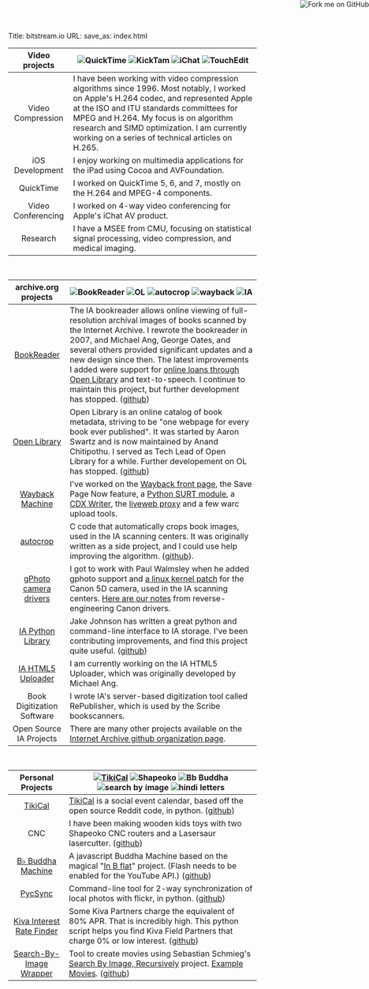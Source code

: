 Title: bitstream.io
URL:
save_as: index.html


Video projects                                                   | ![QuickTime](/static/images/quicktime.png) ![KickTam](/static/images/kicktam.gif) ![iChat](/static/images/ichat.png) ![TouchEdit](/static/images/touchedit.png)
:---------------------------------------------------------------:|---------------------------------------------
Video Compression                                                | I have been working with video compression algorithms since 1996. Most notably, I worked on Apple's H.264 codec, and represented Apple at the ISO and ITU standards committees for MPEG and H.264. My focus is on algorithm research and SIMD optimization. I am currently working on a series of technical articles on H.265.
iOS Development                                                  | I enjoy working on multimedia applications for the iPad using Cocoa and AVFoundation.
QuickTime                                                        | I worked on QuickTime 5, 6, and 7, mostly on the H.264 and MPEG-4 components.
Video Conferencing                                               | I worked on 4-way video conferencing for Apple's iChat AV product.
Research                                                         | I have a MSEE from CMU, focusing on statistical signal processing, video compression, and medical imaging.


&nbsp;


archive.org projects                                             | ![BookReader](/static/images/bookreader.jpg) ![OL](/static/images/ol.png) ![autocrop](/static/images/autocrop.jpg) ![wayback](/static/images/wayback_logo-sm.gif) ![IA](/static/images/glogo.png)
:---------------------------------------------------------------:|---------------------------------------------
[BookReader](http://openlibrary.org/dev/docs/bookreader)         | The IA bookreader allows online viewing of full-resolution archival images of books scanned by the Internet Archive. I rewrote the bookreader in 2007, and Michael Ang, George Oates, and several others provided significant updates and a new design since then. The latest improvements I added were support for [online loans through Open Library](http://openlibrary.org/borrow) and text-to-speech. I continue to maintain this project, but further development has stopped. ([github](https://github.com/openlibrary/bookreader))
[Open Library](http://openlibrary.org/)                          | Open Library is an online catalog of book metadata, striving to be "one webpage for every book ever published". It was started by Aaron Swartz and is now maintained by Anand Chitipothu. I served as Tech Lead of Open Library for a while. Further developement on OL has stopped. ([github](https://github.com/internetarchive/openlibrary))
[Wayback Machine](http://archive.org/web/web.php)                | I've worked on the [Wayback front page](https://archive.org/web/), the Save Page Now feature, a [Python SURT module](https://github.com/rajbot/surt), a [CDX Writer](https://github.com/rajbot/CDX-Writer), the [liveweb proxy](https://github.com/internetarchive/liveweb) and a few warc upload tools.
[autocrop](https://github.com/rajbot/autocrop)                   | C code that automatically crops book images, used in the IA scanning centers. It was originally written as a side project, and I could use help improving the algorithm. ([github](https://github.com/rajbot/autocrop)).
[gPhoto camera drivers](http://www.gphoto.org)                   | I got to work with Paul Walmsley when he added gphoto support and [a linux kernel patch](https://lkml.org/lkml/2007/8/16/330) for the Canon 5D camera, used in the IA scanning centers. [Here are our notes](/tag/gphoto.html) from reverse-engineering Canon drivers.
[IA Python Library](https://github.com/jjjake/ia-wrapper)        | Jake Johnson has written a great python and command-line interface to IA storage. I've been contributing improvements, and find this project quite useful. ([github](https://github.com/jjjake/ia-wrapper))
[IA HTML5 Uploader](http://archive.org/upload/)                  | I am currently working on the IA HTML5 Uploader, which was originally developed by Michael Ang.
Book Digitization Software                                       | I wrote IA's server-based digitization tool called RePublisher, which is used by the Scribe bookscanners.
Open Source IA Projects                                          | There are many other projects available on the [Internet Archive github organization page](https://github.com/internetarchive/).


&nbsp;


Personal Projects                                                                     | [![TikiCal](http://tikical.com/static/tikical.com.header.png)](http://tikical.com) ![Shapeoko](/static/images/shapeoko.jpg) ![Bb Buddha](/static/images/BbBuddha.jpg) ![search by image](/static/images/search_by_image.jpg) ![hindi letters](/static/images/hindi_letters.jpg)
:------------------------------------------------------------------------------------:|----------------------------------
[TikiCal](http://tikical.com)                                                         | [TikiCal](http://tikical.com) is a social event calendar, based off the open source Reddit code, in python. ([github](https://github.com/rajbot/tikical))
CNC                                                                                   | I have been making wooden kids toys with two Shapeoko CNC routers and a Lasersaur lasercutter. ([github](https://github.com/rajbot/bernaltoys))
[B&#9837; Buddha Machine](http://tikirobot.net/BbBuddha/)                             | A javascript Buddha Machine based on the magical "[In B flat](http://inbflat.net)" project. (Flash needs to be enabled for the YouTube API.) ([github](https://github.com/rajbot/Bb-Buddha-Machine))
[PycSync](https://github.com/rajbot/PycSync)                                          | Command-line tool for 2-way synchronization of local photos with flickr, in python. ([github](https://github.com/rajbot/PycSync))
[Kiva Interest Rate Finder](https://github.com/rajbot/kiva_interest_rate)             | Some Kiva Partners charge the equivalent of 80% APR. That is incredibly high. This python script helps you find Kiva Field Partners that charge 0% or low interest. ([github](https://github.com/rajbot/kiva_interest_rate))
[Search-By-Image Wrapper](https://github.com/rajbot/Search-By-Image)                  | Tool to create movies using Sebastian Schmieg's [Search By Image, Recursively](http://sebastianschmieg.com/searchbyimage) project. [Example Movies](http://www.tikirobot.net/wp/2012/01/17/from-mlk-to-the-hubble-deep-field/). ([github](https://github.com/rajbot/Search-By-Image))


<a href="https://github.com/rajbot"><img style="position: absolute; top: 0; right: 0; border: 0;" src="https://s3.amazonaws.com/github/ribbons/forkme_right_gray_6d6d6d.png" alt="Fork me on GitHub"></a>

